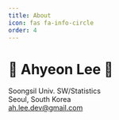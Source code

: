 ```yaml
---
title: About
icon: fas fa-info-circle
order: 4
---
```

# 🌱 Ahyeon Lee 🌱

Soongsil Univ. SW/Statistics  
Seoul, South Korea  
ah.lee.dev@gmail.com
